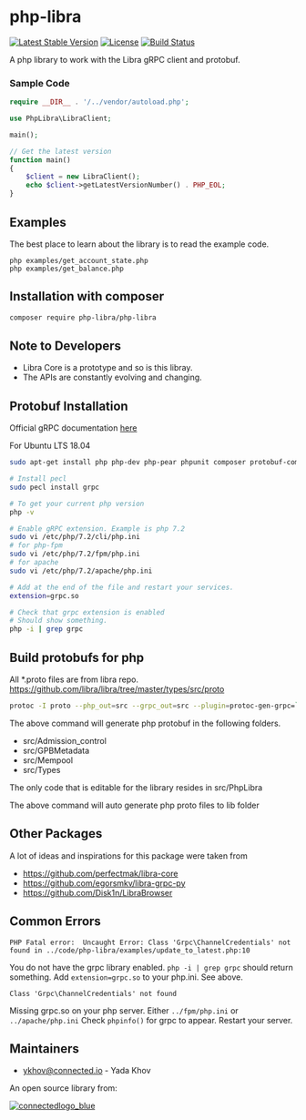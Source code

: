 # php-libra

[![Latest Stable Version](https://poser.pugx.org/connected-io/php-libra/version)](https://packagist.org/packages/php-libra/php-libra)
[![License](https://poser.pugx.org/connected-io/php-libra/license)](https://packagist.org/packages/php-libra/php-libra)
[![Build Status](https://travis-ci.org/connected-io/php-libra.svg)](https://travis-ci.org/connected-ykhov/php-libra)

A php library to work with the Libra gRPC client and protobuf.

### Sample Code

```php
require __DIR__ . '/../vendor/autoload.php';

use PhpLibra\LibraClient;

main();

// Get the latest version
function main()
{
    $client = new LibraClient();
    echo $client->getLatestVersionNumber() . PHP_EOL;
}
```

## Examples

The best place to learn about the library is to read the example code.

```
php examples/get_account_state.php
php examples/get_balance.php
```

## Installation with composer

```bash
composer require php-libra/php-libra
```

## Note to Developers

* Libra Core is a prototype and so is this libray.
* The APIs are constantly evolving and changing.

## Protobuf Installation

Official gRPC documentation [here](https://grpc.io/docs/quickstart/php/)

For Ubuntu LTS 18.04

```bash
sudo apt-get install php php-dev php-pear phpunit composer protobuf-compiler-grpc libz-dev

# Install pecl
sudo pecl install grpc

# To get your current php version
php -v

# Enable gRPC extension. Example is php 7.2
sudo vi /etc/php/7.2/cli/php.ini
# for php-fpm
sudo vi /etc/php/7.2/fpm/php.ini
# for apache
sudo vi /etc/php/7.2/apache/php.ini

# Add at the end of the file and restart your services.
extension=grpc.so

# Check that grpc extension is enabled
# Should show something.
php -i | grep grpc
```

## Build protobufs for php

All *.proto files are from libra repo.
https://github.com/libra/libra/tree/master/types/src/proto

```bash
protoc -I proto --php_out=src --grpc_out=src --plugin=protoc-gen-grpc=`which grpc_php_plugin` proto/*.proto
```

The above command will generate php protobuf in the following folders.

- src/Admission_control
- src/GPBMetadata
- src/Mempool
- src/Types

The only code that is editable for the library resides in src/PhpLibra

The above command will auto generate php proto files to lib folder

## Other Packages

A lot of ideas and inspirations for this package were taken from

- https://github.com/perfectmak/libra-core
- https://github.com/egorsmkv/libra-grpc-py
- https://github.com/Disk1n/LibraBrowser

## Common Errors

```
PHP Fatal error:  Uncaught Error: Class 'Grpc\ChannelCredentials' not found in ../code/php-libra/examples/update_to_latest.php:10
```

You do not have the grpc library enabled. `php -i | grep grpc` should return something.  Add `extension=grpc.so` to your php.ini.  See above.

```
Class 'Grpc\ChannelCredentials' not found
```

Missing grpc.so on your php server.  Either `../fpm/php.ini` or `../apache/php.ini`  Check `phpinfo()` for grpc to appear.  Restart your server.

## Maintainers

- ykhov@connected.io - Yada Khov

An open source library from:

[![connectedlogo_blue](https://user-images.githubusercontent.com/37081225/52149791-ef3a1d80-263b-11e9-9a31-5b50a131d131.png)](https://www.connected.io/)
